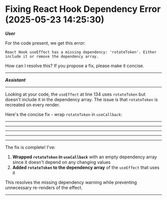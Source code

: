 <!-- Generated by SpecStory -->

# Fixing React Hook Dependency Error (2025-05-23 14:25:30)

_**User**_

For the code present, we get this error:
```
React Hook useEffect has a missing dependency: 'rotateToken'. Either include it or remove the dependency array.
```
How can I resolve this? If you propose a fix, please make it concise.

---

_**Assistant**_



---

Looking at your code, the `useEffect` at line 134 uses `rotateToken` but doesn't include it in the dependency array. The issue is that `rotateToken` is recreated on every render.

Here's the concise fix - wrap `rotateToken` in `useCallback`:

---



---



---



---



---

The fix is complete! I've:

1. **Wrapped `rotateToken` in `useCallback`** with an empty dependency array since it doesn't depend on any changing values
2. **Added `rotateToken` to the dependency array** of the `useEffect` that uses it

This resolves the missing dependency warning while preventing unnecessary re-renders of the effect.

---

